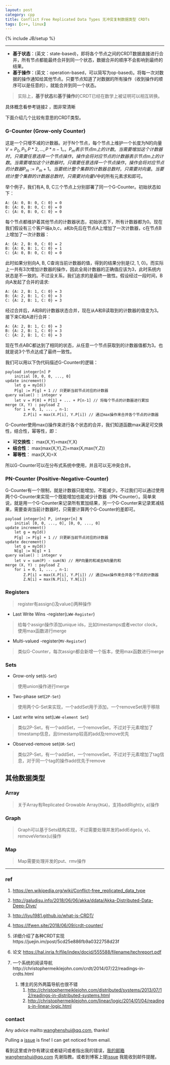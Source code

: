 ```yaml
---
layout: post
category: cpp
title: Conflict Free Replicated Data Types 无冲突复制数据类型 CRDTs
tags: [c++, linux]
---
```


{% include JB/setup %}

---

- **基于状态**：(英文：state-based)，即将各个节点之间的CRDT数据直接进行合并，所有节点都能最终合并到同一个状态，数据合并的顺序不会影响到最终的结果。
- **基于操作**：(英文：operation-based，可以简写为op-based)。将每一次对数据的操作通知给其他节点。只要节点知道了对数据的所有操作（收到操作的顺序可以是任意的），就能合并到同一个状态。

> 实际上，**基于状态**和**基于操作**的CRDT已经在数学上被证明可以相互转换。

具体概念看参考链接2 ，图非常清晰



下面介绍几个比较有意思的CRDT类型。

### G-Counter (Grow-only Counter)

这是一个只增不减的计数器。对于N个节点，每个节点上维护一个长度为N的向量$V={P_0, P_1, P*2, …, P*{n-1}}。。P_m表示节点m上的计数。当需要增加这个计数器时，只需要任意选择一个节点操作，操作会将对应节点的计数器表示节点m上的计数。当需要增加这个计数器时，只需要任意选择一个节点操作，操作会将对应节点的计数器P_m := P_m + 1。当要统计整个集群的计数器总数时，只需要对向量。当要统计整个集群的计数器总数时，只需要对向量V$中的所有元素求和即可。

举个例子，我们有A, B, C三个节点上分别部署了同一个G-Counter。初始状态如下：

```
A: {A: 0, B: 0, C: 0} = 0
B: {A: 0, B: 0, C: 0} = 0
C: {A: 0, B: 0, C: 0} = 0
```



每个节点都维护着其他节点的计数器状态，初始状态下，所有计数器都为0。现在我们假设有三个客户端a,b,c，a和b先后在节点A上增加了一次计数器，c在节点B上增加了一次计数器：

```
A: {A: 2, B: 0, C: 0} = 2
B: {A: 0, B: 1, C: 0} = 1
C: {A: 0, B: 0, C: 0} = 0
```



此时如果分别向A, B, C查询当前计数器的值，得到的结果分别是{2, 1, 0}。而实际上一共有3次增加计数器的操作，因此全局计数器的正确值应该为3，此时系统内状态是不一致的。不过没关系，我们追求的是最终一致性。假设经过一段时间，B向A发起了合并的请求:

```
A: {A: 2, B: 1, C: 0} = 3
B: {A: 2, B: 1, C: 0} = 3
C: {A: 2, B: 1, C: 0} = 3
```



经过合并后，A和B的计数器状态合并，现在从A和B读取到的计数器的值变为3。接下来C和A进行合并：

```
A: {A: 2, B: 1, C: 0} = 3
B: {A: 2, B: 1, C: 0} = 3
C: {A: 2, B: 1, C: 0} = 3
```



现在节点ABC都达到了相同的状态，从任意一个节点获取到的计数器值都为3。也就是说3个节点达成了最终一致性。

我们可以用以下伪代码描述G-Counter的逻辑：

```
payload integer[n] P
	initial [0, 0, 0, ..., 0]
update increment()
	let g = myId()
	P[g] := P[g] + 1 // 只更新当前节点对应的计数器
query value() : integer v
	let v = P[0] + P[1] + ... + P[n-1] // 将每个节点的计数器进行累加
merge (X, Y) : payload Z
	for i = 0, 1, ... , n-1:
		Z.P[i] = max(X.P[i], Y.P[i]) // 通过max操作来合并各个节点的计数器
```

G-Counter使用max()操作来进行各个状态的合并，我们知道函数max满足可交换性，结合性，幂等性，即：

- **可交换性**： max(X,Y)=max(Y,X)
- **结合性**： max(max(X,Y),Z)=max(X,max(Y,Z))
- **幂等性**： max(X,X)=X

所以G-Counter可以在分布式系统中使用，并且可以无冲突合并。

### PN-Counter (Positive-Negative-Counter)

G-Counter有一个限制，就是计数器只能增加，不能减少。不过我们可以通过使用两个G-Counter来实现一个既能增加也能减少计数器（PN-Counter）。简单来说，就是用一个G-Counter来记录所有累加结果，另一个G-Counter来记录累减结果，需要查询当前计数器时，只需要计算两个G-Counter的差即可。

```
payload integer[n] P, integer[n] N
	initial [0, 0, ..., 0], [0, 0, ..., 0]
update increment()
	let g = myId()
	P[g] := P[g] + 1 // 只更新当前节点对应的计数器
update decrement()
	let g = myId()
	N[g] := N[g] + 1
query value() : integer v
	let v = sum(P) - sum(N) // 用P向量的和减去N向量的和
merge (X, Y) : payload Z
	for i = 0, 1, ... , n-1:
		Z.P[i] = max(X.P[i], Y.P[i]) // 通过max操作来合并各个节点的计数器
		Z.N[i] = max(N.P[i], Y.N[i])
```



### Registers

> register有assign()及value()两种操作

- Last Write Wins -register(`LWW-Register`)

> 给每个assign操作添加unique ids，比如timestamps或者vector clock，使用max函数进行merge

- Multi-valued -register(`MV-Register`)

> 类似G-Counter，每次assign都会新增一个版本，使用max函数进行merge

### Sets

- Grow-only set(`G-Set`)

> 使用union操作进行merge

- Two-phase set(`2P-Set`)

> 使用两个G-Set来实现，一个addSet用于添加，一个removeSet用于移除

- Last write wins set(`LWW-element Set`)

> 类似2P-Set，有一个addSet，一个removeSet，不过对于元素增加了timestamp信息，且timestamp较高的add及remove优先

- Observed-remove set(`OR-Set`)

> 类似2P-Set，有一个addSet，一个removeSet，不过对于元素增加了tag信息，对于同一个tag的操作add优先于remove

## 其他数据类型

### Array

> 关于Array有Replicated Growable Array(`RGA`)，支持addRight(v, a)操作

### Graph

> Graph可以基于Sets结构实现，不过需要处理并发的addEdge(u, v)、removeVertex(u)操作

### Map

> Map需要处理并发的put、rmv操作



----

### ref

1. https://en.wikipedia.org/wiki/Conflict-free_replicated_data_type

2. http://galudisu.info/2018/06/06/akka/ddata/Akka-Distributed-Data-Deep-Dive/

3. http://liyu1981.github.io/what-is-CRDT/

4. https://lfwen.site/2018/06/09/crdt-counter/

5. 详细介绍了各种CRDT实现https://juejin.im/post/5cd25e886fb9a0322758d23f

6. 论文 https://hal.inria.fr/file/index/docid/555588/filename/techreport.pdf

7. 一个系统的阅读导航http://christophermeiklejohn.com/crdt/2014/07/22/readings-in-crdts.html

   1. 博主的另外两篇导航也很不错
      1. http://christophermeiklejohn.com/distributed/systems/2013/07/12/readings-in-distributed-systems.html
      2. http://christophermeiklejohn.com/linear/logic/2014/01/04/readings-in-linear-logic.html

   

### contact

Any advice mailto:wanghenshui@qq.com, thanks! 

Pulling a [issue](https://github.com/wanghenshui/wanghenshui.github.io/issues/new) is fine! I can get noticed from email.

看到这里或许你有建议或者疑问或者指出我的错误，我的邮箱wanghenshui@qq.com 先谢指教。或者到博客上提[issue](https://github.com/wanghenshui/wanghenshui.github.io/issues/new) 我能收到邮件提醒。